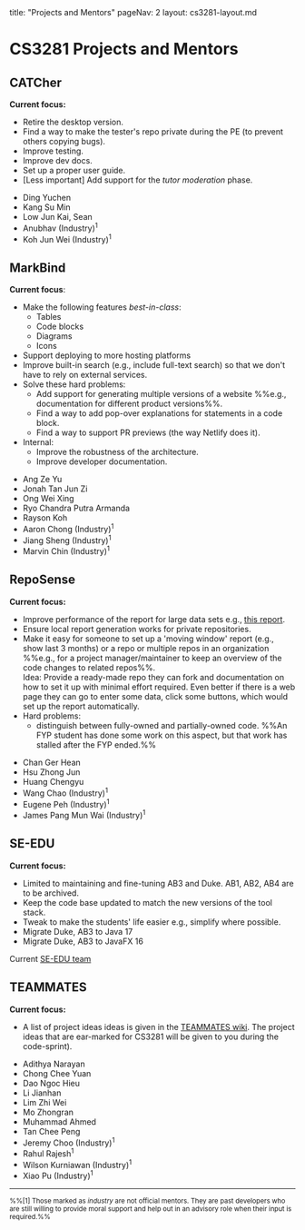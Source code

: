 <frontmatter>
title: "Projects and Mentors"
pageNav: 2
layout: cs3281-layout.md
</frontmatter>

# CS3281 Projects and Mentors

## CATCher

**Current focus:**
* Retire the desktop version.
* Find a way to make the tester's repo private during the PE (to prevent others copying bugs).
* Improve testing.
* Improve dev docs.
* Set up a proper user guide.
* [Less important] Add support for the _tutor moderation_ phase.

<box header="Mentors">

* Ding Yuchen
* Kang Su Min
* Low Jun Kai, Sean
* Anubhav (Industry)<sup>1</sup>
* Koh Jun Wei (Industry)<sup>1</sup>
</box>

## MarkBind

**Current focus**:
* Make the following features _best-in-class_:
  * Tables
  * Code blocks
  * Diagrams
  * Icons
* Support deploying to more hosting platforms
* Improve built-in search (e.g., include full-text search) so that we don't have to rely on external services.
* Solve these hard problems:
  * Add support for generating multiple versions of a website %%e.g., documentation for different product versions%%.
  * Find a way to add pop-over explanations for statements in a code block.
  * Find a way to support PR previews (the way Netlify does it).
* Internal:
  * Improve the robustness of the architecture.
  * Improve developer documentation.

<box header="Mentors">

* Ang Ze Yu
* Jonah Tan Jun Zi
* Ong Wei Xing
* Ryo Chandra Putra Armanda
* Rayson Koh
* Aaron Chong (Industry)<sup>1</sup>
* Jiang Sheng (Industry)<sup>1</sup>
* Marvin Chin (Industry)<sup>1</sup>
</box>

## RepoSense

**Current focus:**
* Improve performance of the report for large data sets e.g., [this report](https://nus-cs2103-ay2021s1.github.io/tp-dashboard/#breakdown=true).
* Ensure local report generation works for private repositories.
* Make it easy for someone to set up a 'moving window' report (e.g., show last 3 months) or a repo or multiple repos in an organization %%e.g., for a project manager/maintainer to keep an overview of the code changes to related repos%%.<br>
  Idea: Provide a ready-made repo they can fork and documentation on how to set it up with minimal effort required. Even better if there is a web page they can go to enter some data, click some buttons, which would set up the report automatically.
* Hard problems:
  * distinguish between <tooltip content="code touched only by one person">fully-owned</tooltip> and <tooltip content="code written by someone else but taken over by this author">partially-owned</tooltip> code. %%An FYP student has done some work on this aspect, but that work has stalled after the FYP ended.%%

<box header="Mentors">

* Chan Ger Hean
* Hsu Zhong Jun
* Huang Chengyu
* Wang Chao (Industry)<sup>1</sup>
* Eugene Peh (Industry)<sup>1</sup>
* James Pang Mun Wai (Industry)<sup>1</sup>
</box>

## SE-EDU

**Current focus:**
* Limited to maintaining and fine-tuning AB3 and Duke. AB1, AB2, AB4 are to be archived.
* Keep the code base updated to match the new versions of the tool stack.
* Tweak to make the students' life easier e.g., simplify where possible.
* Migrate Duke, AB3 to Java 17
* Migrate Duke, AB3 to JavaFX 16
<box header="Mentors">

Current [SE-EDU team](https://se-education.org/docs/team.html)
</box>

## TEAMMATES

**Current focus:**
* A list of project ideas ideas is given in the [TEAMMATES wiki](https://github.com/TEAMMATES/teammates/wiki). The project ideas that are ear-marked for CS3281 will be given to you during the code-sprint).

<box header="Mentors">

* Adithya Narayan
* Chong Chee Yuan
* Dao Ngoc Hieu
* Li Jianhan
* Lim Zhi Wei
* Mo Zhongran
* Muhammad Ahmed
* Tan Chee Peng
* Jeremy Choo (Industry)<sup>1</sup>
* Rahul Rajesh<sup>1</sup>
* Wilson Kurniawan (Industry)<sup>1</sup>
* Xiao Pu (Industry)<sup>1</sup>
</box>

---

<small>%%[1] Those marked as _industry_ are not official mentors. They are past developers who are still willing to provide moral support and help out in an advisory role when their input is required.%%</small>


